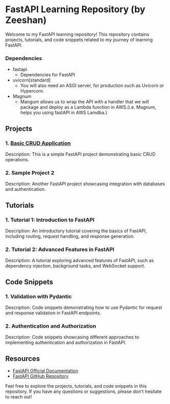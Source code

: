 # FastAPI Learning Repository (by Zeeshan)

Welcome to my FastAPI learning repository! This repository contains projects, tutorials, and code snippets related to my journey of learning FastAPI.

### Dependencies
- fastapi 
  - Dependencies for FastAPI 
- uvicorn[standard]
  - You will also need an ASGI server, for production such as Uvicorn or Hypercorn.
-  Magnum
   -  Mangum allows us to wrap the API with a handler that we will package and deploy as a Lambda function in AWS.(i.e. Magnum, helps you using fastAPI in AWS Lamdba.)


## Projects

### 1. [Basic CRUD Application](https://github.com/Zeeshan138063/fastapi-learning/tree/main/basic_crud_project)

Description: This is a simple FastAPI project demonstrating basic CRUD operations.

### 2. Sample Project 2

Description: Another FastAPI project showcasing integration with databases and authentication.

## Tutorials

### 1. Tutorial 1: Introduction to FastAPI

Description: An introductory tutorial covering the basics of FastAPI, including routing, request handling, and response generation.

### 2. Tutorial 2: Advanced Features in FastAPI

Description: A tutorial exploring advanced features of FastAPI, such as dependency injection, background tasks, and WebSocket support.

## Code Snippets

### 1. Validation with Pydantic

Description: Code snippets demonstrating how to use Pydantic for request and response validation in FastAPI endpoints.

### 2. Authentication and Authorization

Description: Code snippets showcasing different approaches to implementing authentication and authorization in FastAPI.

## Resources

- [FastAPI Official Documentation](https://fastapi.tiangolo.com/)
- [FastAPI GitHub Repository](https://github.com/tiangolo/fastapi)

Feel free to explore the projects, tutorials, and code snippets in this repository. If you have any questions or suggestions, please don't hesitate to reach out!
